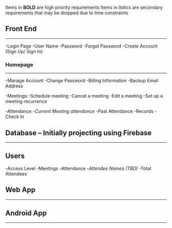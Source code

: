 Items in **BOLD** are high priority requirements
Items in *Italics* are secondary requirements that may be dropped due to time constraints

## Front End

***

-Login Page
-User Name
-Password
-Forgot Password 
-Create Account (Sign Up/ Sign In)

### Homepage

***

-Manage Account
    -Change Password
    -Billing Information
    -Backup Email Address
		
-Meetings
    -Schedule meeting
    -Cancel a meeting
    -Edit a meeting
    -Set up a meeting recurrence

-Attendance
    -_Current Meeting attendance_
    -Past Attendance
    -Records
    -Check In
		
	
	
	
## Database – Initially projecting using Firebase

***
	
## Users
-Access Level
-Meetings
-Attendance
    -_Attendee Names (TBD)_
    -Total Attendees

		
	
## Web App

***

## Android App

***

